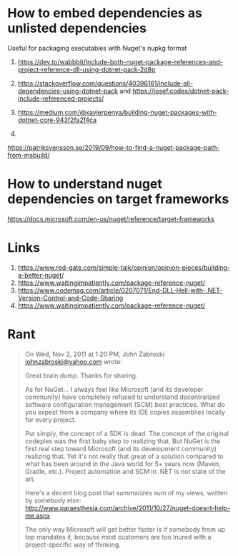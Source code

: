 # How to embed dependencies as unlisted dependencies
Useful for packaging executables with Nuget's nupkg format

1. https://dev.to/wabbbit/include-both-nuget-package-references-and-project-reference-dll-using-dotnet-pack-2d8p

2. https://stackoverflow.com/questions/40396161/include-all-dependencies-using-dotnet-pack and  https://josef.codes/dotnet-pack-include-referenced-projects/

3. https://medium.com/@xavierpenya/building-nuget-packages-with-dotnet-core-943f2fa2f4ca

4. 
https://patriksvensson.se/2019/09/how-to-find-a-nuget-package-path-from-msbuild/
# How to understand nuget dependencies on target frameworks

https://docs.microsoft.com/en-us/nuget/reference/target-frameworks

# Links

1. https://www.red-gate.com/simple-talk/opinion/opinion-pieces/building-a-better-nuget/
2. https://www.waitingimpatiently.com/package-reference-nuget/
3. https://www.codemag.com/article/0207071/End-DLL-Hell-with-.NET-Version-Control-and-Code-Sharing
4. https://www.waitingimpatiently.com/package-reference-nuget/

# Rant

> On Wed, Nov 2, 2011 at 1:20 PM, John Zabroski <johnzabroski@yahoo.com> wrote:
> 
> Great brain dump.  Thanks for sharing.
> 
> As for NuGet... I always feel like Microsoft (and its developer community) have completely refused to understand decentralized software configuration management (SCM) best practices.  What do you expect from a company where its IDE copies assemblies locally for every project.
> 
> Put simply, the concept of a SDK is dead.  The concept of the original codeplex was the first baby step to realizing that.  But NuGet is the first real step toward Microsoft (and its development community) realizing that.  Yet it's not really that great of a solution compared to what has been around in the Java world for 5+ years now (Maven, Gradle, etc.).  Project automation and SCM in .NET is not state of the art.
> 
> Here's a decent blog post that summarizes sum of my views, written by somebody else: http://www.paraesthesia.com/archive/2011/10/27/nuget-doesnt-help-me.aspx
> 
> The only way Microsoft will get better faster is if somebody from up top mandates it, because most customers are too inured with a project-specific way of thinking.
